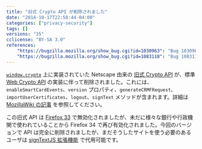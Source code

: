 ```yaml
---
title: "旧式 Crypto API が削除されました"
date: "2014-10-17T22:50:44-04:00"
categories: ["privacy-security"]
tags: []
versions: "35"
cclicense: "BY-SA 3.0"
references:
    "https://bugzilla.mozilla.org/show_bug.cgi?id=1030963": "Bug 1030963 – remove proprietary window.crypto functions/properties"
    "https://bugzilla.mozilla.org/show_bug.cgi?id=1083118": "Bug 1083118 – window.crypto.signText replacement"
---
```

[`window.crypto`](https://developer.mozilla.org/ja/docs/Web/API/window.crypto) 上に実装されていた Netscape 由来の [旧式 Crypto API](https://developer.mozilla.org/ja/docs/JavaScript_crypto) が、標準 [Web Crypto API](https://developer.mozilla.org/ja/docs/Web/API/SubtleCrypto) の実装に伴って削除されました。これには、`enableSmartCardEvents`、`version` プロパティ、`generateCRMFRequest`、`importUserCertificates`、`logout`、`signText` メソッドが含まれます。詳細は [MozillaWiki の記事](https://wiki.mozilla.org/SecurityEngineering/Removing_Proprietary_window.crypto_Functions) を参照してください。

この旧式 API は [Firefox 33](http://www.fxsitecompat.com/ja/versions/33/) で無効化されましたが、未だに様々な銀行や行政機関で使われていることから Firefox 34 で再び有効化されました。今回のバージョンで API は完全に削除されましたが、まだそうしたサイトを使う必要のあるユーザは [signTextJS 拡張機能](https://addons.mozilla.org/ja/firefox/addon/signtextjs/) で代用可能です。
